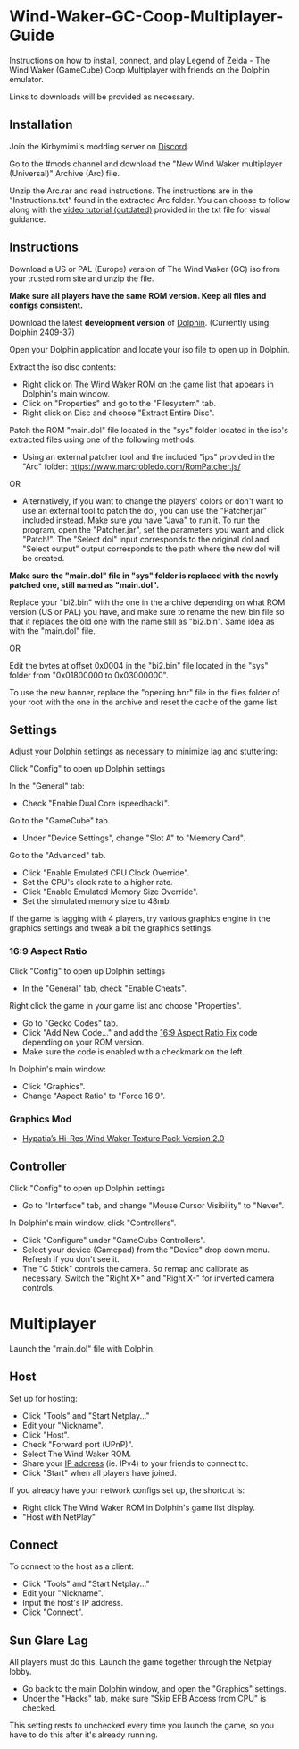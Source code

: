 # Wind-Waker-GC-Coop-Multiplayer-Guide
Instructions on how to install, connect, and play Legend of Zelda - The Wind Waker (GameCube) Coop Multiplayer with friends on the Dolphin emulator. 

Links to downloads will be provided as necessary.

## Installation
Join the Kirbymimi's modding server on [Discord](https://discord.com/invite/ZPvZm3NFak).

Go to the #mods channel and download the "New Wind Waker multiplayer (Universal)" Archive (Arc) file.

Unzip the Arc.rar and read instructions. The instructions are in the "Instructions.txt" found in the extracted Arc folder. You can choose to follow along with the [video tutorial (outdated)](https://youtu.be/0Bxs0bl8jSs) provided in the txt file for visual guidance.

## Instructions
Download a US or PAL (Europe) version of The Wind Waker (GC) iso from your trusted rom site and unzip the file.

**Make sure all players have the same ROM version. Keep all files and configs consistent.**

Download the latest **development version** of [Dolphin](https://dolphin-emu.org/download/). (Currently using: Dolphin 2409-37) 

Open your Dolphin application and locate your iso file to open up in Dolphin.

Extract the iso disc contents:
- Right click on The Wind Waker ROM on the game list that appears in Dolphin's main window.
- Click on "Properties" and go to the "Filesystem" tab.
- Right click on Disc and choose "Extract Entire Disc".

Patch the ROM "main.dol" file located in the "sys" folder located in the iso's extracted files using one of the following methods:
- Using an external patcher tool and the included "ips" provided in the "Arc" folder:
   https://www.marcrobledo.com/RomPatcher.js/

OR

- Alternatively, if you want to change the players' colors or don't want to use an external tool to patch the dol, you can use the "Patcher.jar" included instead. Make sure you have "Java" to run it. To run the program, open the "Patcher.jar", set the parameters you want and click "Patch!". The "Select dol" input corresponds to the original dol and "Select output" output corresponds to the path where the new dol will be created.

**Make sure the "main.dol" file in "sys" folder is replaced with the newly patched one, still named as "main.dol".**

Replace your "bi2.bin" with the one in the archive depending on what ROM version (US or PAL) you have, and make sure to rename the new bin file so that it replaces the old one with the name still as "bi2.bin". Same idea as with the "main.dol" file.

OR

Edit the bytes at offset 0x0004 in the "bi2.bin" file located in the "sys" folder from "0x01800000 to 0x03000000".

To use the new banner, replace the "opening.bnr" file in the files folder of your root with the one in the archive and reset the cache of the game list.

## Settings
Adjust your Dolphin settings as necessary to minimize lag and stuttering:

Click "Config" to open up Dolphin settings

In the "General" tab:
- Check "Enable Dual Core (speedhack)".

Go to the "GameCube" tab.
- Under "Device Settings", change "Slot A" to "Memory Card".

Go to the "Advanced" tab.
- Click "Enable Emulated CPU Clock Override".
- Set the CPU's clock rate to a higher rate.
- Click "Enable Emulated Memory Size Override".
- Set the simulated memory size to 48mb.

If the game is lagging with 4 players, try various graphics engine in the graphics settings and tweak a bit the graphics settings.

### 16:9 Aspect Ratio
Click "Config" to open up Dolphin settings
- In the "General" tab, check "Enable Cheats".
  
Right click the game in your game list and choose "Properties".
- Go to "Gecko Codes" tab.
- Click "Add New Code..." and add the [16:9 Aspect Ratio Fix](https://wiki.dolphin-emu.org/index.php?title=The_Legend_of_Zelda:_The_Wind_Waker) code depending on your ROM version.
- Make sure the code is enabled with a checkmark on the left.

In Dolphin's main window:
- Click "Graphics".
- Change "Aspect Ratio" to "Force 16:9".

### Graphics Mod
- [Hypatia’s Hi-Res Wind Waker Texture Pack Version 2.0
](https://onthegreatsea.tumblr.com/DOWNLOADS)

## Controller
Click "Config" to open up Dolphin settings
- Go to "Interface" tab, and change "Mouse Cursor Visibility" to "Never".

In Dolphin's main window, click "Controllers".
- Click "Configure" under "GameCube Controllers".
- Select your device (Gamepad) from the "Device" drop down menu. Refresh if you don't see it.
- The "C Stick" controls the camera. So remap and calibrate as necessary. Switch the "Right X+" and "Right X-" for inverted camera controls.

# Multiplayer
Launch the "main.dol" file with Dolphin.

## Host
Set up for hosting:
- Click "Tools" and "Start Netplay..."
- Edit your "Nickname".
- Click "Host".
- Check "Forward port (UPnP)".
- Select The Wind Waker ROM.
- Share your [IP address](https://whatismyipaddress.com/) (ie. IPv4) to your friends to connect to.
- Click "Start" when all players have joined.

If you already have your network configs set up, the shortcut is:
- Right click The Wind Waker ROM in Dolphin's game list display.
- "Host with NetPlay"

## Connect
To connect to the host as a client:
- Click "Tools" and "Start Netplay..."
- Edit your "Nickname".
- Input the host's IP address.
- Click "Connect".

## Sun Glare Lag
All players must do this. Launch the game together through the Netplay lobby.
- Go back to the main Dolphin window, and open the "Graphics" settings.
- Under the "Hacks" tab, make sure "Skip EFB Access from CPU" is checked.

This setting rests to unchecked every time you launch the game, so you have to do this after it's already running.
